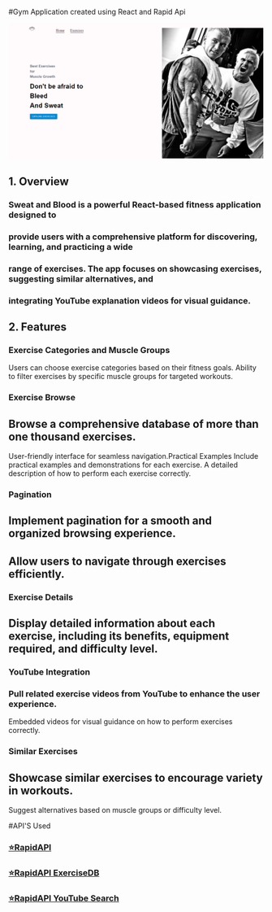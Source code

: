 #Gym Application created using React and Rapid Api

![React Application](https://github.com/kristiqn21/SweatAndBlood/blob/main/ReadMe.PNG)

## 1. Overview
### Sweat and Blood is a powerful React-based fitness application designed to 
### provide users with a comprehensive platform for discovering, learning, and practicing a wide 
### range of exercises. The app focuses on showcasing exercises, suggesting similar alternatives, and 
### integrating YouTube explanation videos for visual guidance.


## 2. Features
### Exercise Categories and Muscle Groups
Users can choose exercise categories based on their fitness goals.
Ability to filter exercises by specific muscle groups for targeted workouts.
### Exercise Browse
## Browse a comprehensive database of more than one thousand exercises.
User-friendly interface for seamless navigation.Practical Examples
Include practical examples and demonstrations for each exercise.
A detailed description of how to perform each exercise correctly.
### Pagination
## Implement pagination for a smooth and organized browsing experience.
## Allow users to navigate through exercises efficiently.
### Exercise Details
## Display detailed information about each exercise, including its benefits, equipment required, and difficulty level.
### YouTube Integration
### Pull related exercise videos from YouTube to enhance the user experience.
Embedded videos for visual guidance on how to perform exercises correctly.
### Similar Exercises
## Showcase similar exercises to encourage variety in workouts.
Suggest alternatives based on muscle groups or difficulty level.




#API'S Used

### [⭐RapidAPI](https://rapidapi.com/hub?utm_source=youtube.com%2FJavaScriptMastery&utm_medium=referral&utm_campaign=DevRel%2F)
### [⭐RapidAPI ExerciseDB](https://rapidapi.com/justin-WFnsXH_t6/api/exercisedb?utm_source=youtube.com%2FJavaScriptMastery&utm_medium=referral&utm_campaign=DevRel)
### [⭐RapidAPI YouTube Search](https://rapidapi.com/h0p3rwe/api/youtube-search-and-download?utm_source=youtube.com%2FJavaScriptMastery&utm_medium=referral&utm_campaign=DevRel)